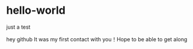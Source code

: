 # hello-world
just a test

hey github
It was my first contact with you！Hope to be able to get along

